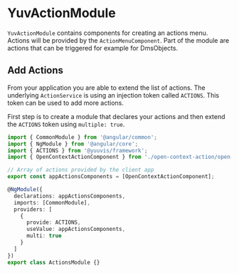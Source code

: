 # YuvActionModule

`YuvActionModule` contains components for creating an actions menu.
Actions will be provided by the `ActionMenuComponent`. Part of the module
are actions that can be triggered for example for DmsObjects.

## Add Actions

From your application you are able to extend the list of actions. The underlying `ActionService` is using an injection token called `ACTIONS`. This token can be used to add more actions.

First step is to create a module that declares your actions and then extend the `ACTIONS` token using `multiple: true`.

```ts
import { CommonModule } from '@angular/common';
import { NgModule } from '@angular/core';
import { ACTIONS } from '@yuuvis/framework';
import { OpenContextActionComponent } from './open-context-action/open-context-action';

// Array of actions provided by the client app
export const appActionsComponents = [OpenContextActionComponent];

@NgModule({
  declarations: appActionsComponents,
  imports: [CommonModule],
  providers: [
    {
      provide: ACTIONS,
      useValue: appActionsComponents,
      multi: true
    }
  ]
})
export class ActionsModule {}
```
